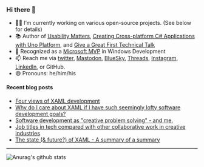 ### Hi there 👋

- 👨‍💻 I’m currently working on various open-source projects. (See below for details)
- 📚 Author of [Usability Matters](https://www.manning.com/books/usability-matters?a_aid=mrlacey), [Creating Cross-platform C# Applications with Uno Platform](https://www.packtpub.com/product/creating-cross-platform-c-applications-with-uno-platform/9781801078498), and [Give a Great First Technical Talk](https://amzn.to/3XQ82gY)
- 🏅 Recognized as a [Microsoft MVP](https://mvp.microsoft.com/en-us/PublicProfile/5001397?fullName=Matt%20Lacey) in Windows Development
- 📫 Reach me via [twitter](https://twitter.com/mrlacey), <a rel="me" href="https://fosstodon.org/@mrlacey">Mastodon</a>, [BlueSky](https://bsky.app/profile/mrlacey.bsky.social), [Threads](https://www.threads.net/@mattrlacey), [Instagram](https://www.instagram.com/mattrlacey), [LinkedIn](https://www.linkedin.com/in/mrlacey), or GitHub.
- 😄 Pronouns: he/him/his

<!--
**mrlacey/mrlacey** is a ✨ _special_ ✨ repository because its `README.md` (this file) appears on your GitHub profile.

Here are some ideas to get you started:

- 🔭 I’m currently working on ...
- 🌱 I’m currently learning ...
- 👯 I’m looking to collaborate on ...
- 🤔 I’m looking for help with ...
- 💬 Ask me about ...
- 📫 How to reach me: ...
- 😄 Pronouns: ...
- ⚡ Fun fact: ...
-->

#### Recent blog posts
<!-- BLOG-POST-LIST:START -->
- [Four views of XAML development](https://www.mrlacey.com/2025/03/four-views-of-xaml-development.html)
- [Why do I care about XAML if I have such seemingly lofty software development goals?](https://www.mrlacey.com/2025/03/why-do-i-care-about-xaml-if-i-have-such.html)
- [Software development as &quot;creative problem solving&quot; - and me.](https://www.mrlacey.com/2025/03/software-development-as-creative.html)
- [Job titles in tech compared with other collaborative work in creative industries](https://www.mrlacey.com/2025/03/collaborative-work-and-software-creation.html)
- [The state &lpar;&amp; future?&rpar; of XAML - A summary of a summary](https://www.mrlacey.com/2025/03/the-state-future-of-xaml-summary-of.html)
<!-- BLOG-POST-LIST:END -->

---

![Anurag's github stats](https://github-readme-stats.vercel.app/api?username=mrlacey&count_private=true&show_icons=true)
